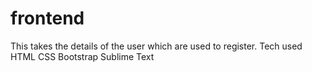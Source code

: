 # frontend
This takes the details of the user which are used to register.
Tech used
HTML
CSS
Bootstrap
Sublime Text
